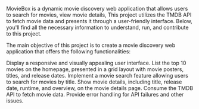 MovieBox is a dynamic movie discovery web application that allows users to search for movies, view movie details,  This project utilizes the TMDB API to fetch movie data and presents it through a user-friendly interface. Below, you'll find all the necessary information to understand, run, and contribute to this project.

The main objective of this project is to create a movie discovery web application that offers the following functionalities:

Display a responsive and visually appealing user interface.
List the top 10 movies on the homepage, presented in a grid layout with movie posters, titles, and release dates.
Implement a movie search feature allowing users to search for movies by title.
Show movie details, including title, release date, runtime, and overview, on the movie details page.
Consume the TMDB API to fetch movie data.
Provide error handling for API failures and other issues.
